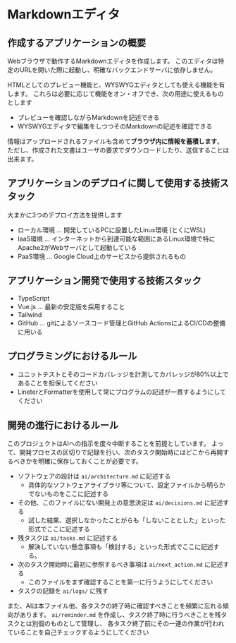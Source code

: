 # Markdownエディタ

## 作成するアプリケーションの概要

Webブラウザで動作するMarkdownエディタを作成します。
このエディタは特定のURLを開いた際に起動し、明確なバックエンドサーバに依存しません。

HTMLとしてのプレビュー機能と、WYSWYGエディタとしても使える機能を有します。
これらは必要に応じて機能をオン・オフでき、次の用途に使えるものとします

- プレビューを確認しながらMarkdownを記述できる
- WYSWYGエディタで編集をしつつそのMarkdownの記述を確認できる

情報はアップロードされるファイルも含めて**ブラウザ内に情報を蓄積します**。
ただし、作成された文書はユーザの要求でダウンロードしたり、送信することは出来ます。


## アプリケーションのデプロイに関して使用する技術スタック

大まかに3つのデプロイ方法を提供します

- ローカル環境 ... 開発しているPCに設置したLinux環境 (とくにWSL) 
- IaaS環境 ... インターネットから到達可能な範囲にあるLinux環境で特にApache2がWebサーバとして起動している
- PaaS環境 ... Google Cloud上のサービスから提供されるもの

## アプリケーション開発で使用する技術スタック

- TypeScript
- Vue.js ... 最新の安定版を採用すること
- Tailwind
- GitHub ... gitによるソースコード管理とGitHub ActionsによるCI/CDの整備に用いる

## プログラミングにおけるルール

- ユニットテストとそのコードカバレッジを計測してカバレッジが80%以上であることを担保してください
- LineterとFormatterを使用して常にプログラムの記述が一貫するようにしてください

## 開発の進行におけるルール

このプロジェクトはAIへの指示を度々中断することを前提としています。
よって、開発プロセスの区切りで記録を行い、次のタスク開始時にはどこから再開するべきかを明確に保存しておくことが必要です。

- ソフトウェアの設計は `ai/architecture.md` に記述する
    - 具体的なソフトウェアライブラリ等について、設定ファイルから明らかでないものをここに記述する
- その他、このファイルにない開発上の意思決定は `ai/decisions.md` に記述する
    - 試した結果、選択しなかったことがらも「しないこととした」といった形式でここに記述する
- 残タスクは `ai/tasks.md` に記述する
    - 解決していない懸念事項も「検討する」といった形式でここに記述する。
- 次のタスク開始時に最初に参照するべき事項は `ai/next_action.md` に記述する
    - このファイルをまず確認することを第一に行うようにしてください
- タスクの記録を `ai/logs/` に残す

また、AIは本ファイル他、各タスクの終了時に確認すべきことを頻繁に忘れる傾向があります。
`ai/reminder.md` を作成し、タスク終了時に行うべきことを残タスクとは別個のものとして管理し、
各タスク終了前にその一連の作業が行われていることを自己チェックするようにしてください